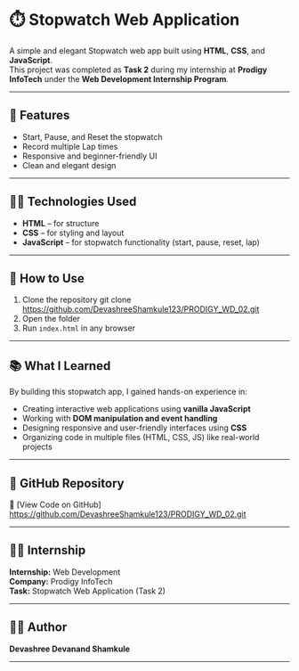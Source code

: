 # ⏱️ Stopwatch Web Application

A simple and elegant Stopwatch web app built using **HTML**, **CSS**, and **JavaScript**.  
This project was completed as **Task 2** during my internship at **Prodigy InfoTech** under the **Web Development Internship Program**.

---

## 🌟 Features

- Start, Pause, and Reset the stopwatch
- Record multiple Lap times
- Responsive and beginner-friendly UI
- Clean and elegant design

---

## 🧑‍💻 Technologies Used

- **HTML** – for structure  
- **CSS** – for styling and layout  
- **JavaScript** – for stopwatch functionality (start, pause, reset, lap)

---

## 🚀 How to Use

1. Clone the repository
   git clone https://github.com/DevashreeShamkule123/PRODIGY_WD_02.git
2. Open the folder  
3. Run `index.html` in any browser

---

## 📚 What I Learned

By building this stopwatch app, I gained hands-on experience in:

- Creating interactive web applications using **vanilla JavaScript**
- Working with **DOM manipulation and event handling**
- Designing responsive and user-friendly interfaces using **CSS**
- Organizing code in multiple files (HTML, CSS, JS) like real-world projects

---

## 📂 GitHub Repository

🔗 [View Code on GitHub] https://github.com/DevashreeShamkule123/PRODIGY_WD_02.git

---

## 🧑‍💼 Internship

**Internship:** Web Development  
**Company:** Prodigy InfoTech  
**Task:** Stopwatch Web Application (Task 2)

---
## 🧑‍💻 Author

**Devashree Devanand Shamkule**  

---



